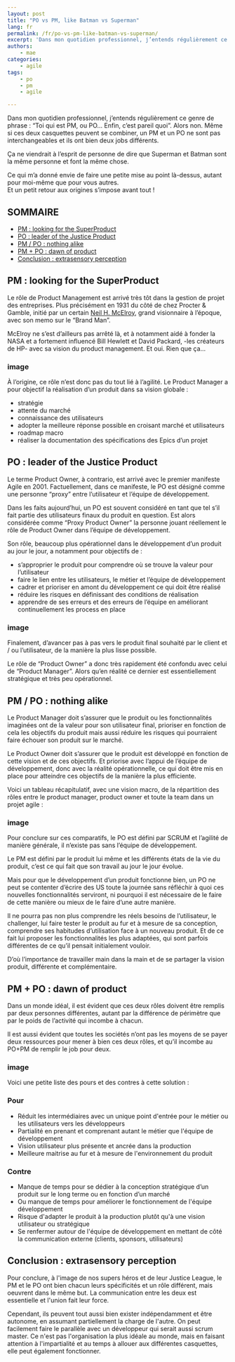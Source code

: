 ```yaml
---
layout: post
title: "PO vs PM, like Batman vs Superman"
lang: fr
permalink: /fr/po-vs-pm-like-batman-vs-superman/
excerpt: 'Dans mon quotidien professionnel, j’entends régulièrement ce genre de phrase : "Toi qui est PM, ou PO… Enfin, c’est pareil quoi". Alors non. Même si ces deux casquettes peuvent se combiner, un PM et un PO ne sont pas interchangeables et ils ont bien deux jobs différents.'
authors:
    - mae
categories:
    - agile
tags:
    - po
    - pm
    - agile

---
```


Dans mon quotidien professionnel, j’entends régulièrement ce genre de phrase : “Toi qui est PM, ou PO… Enfin, c’est pareil quoi”. Alors non. Même si ces deux casquettes peuvent se combiner, un PM et un PO ne sont pas interchangeables et ils ont bien deux jobs différents.

Ça ne viendrait à l’esprit de personne de dire que Superman et Batman sont la même personne et font la même chose.

Ce qui m’a donné envie de faire une petite mise au point là-dessus, autant pour moi-même que pour vous autres.  
Et un petit retour aux origines s’impose avant tout !

 
## SOMMAIRE

- [PM : looking for the SuperProduct](#pm--looking-for-the-superproduct)
- [PO : leader of the Justice Product](#po--leader-of-the-justice-product)
- [PM / PO : nothing alike](#pm--po--nothing-alike)
- [PM + PO : dawn of product](#pm--po--dawn-of-product)
- [Conclusion : extrasensory perception](#conclusion--extrasensory-perception)
  
## PM : looking for the SuperProduct

Le rôle de Product Management est arrivé très tôt dans la gestion de projet des entreprises. Plus précisément en 1931 du côté de chez Procter & Gamble, initié par un certain [Neil H. McElroy](https://www.mindtheproduct.com/2015/10/history-evolution-product-management/), grand visionnaire à l’époque, avec son memo sur le “Brand Man”.

McElroy ne s’est d’ailleurs pas arrêté là, et à notamment aidé à fonder la NASA et a fortement influencé Bill Hewlett et David Packard, -les créateurs de HP- avec sa vision du product management. Et oui. Rien que ça…

### image

À l’origine, ce rôle n’est donc pas du tout lié à l’agilité. Le Product Manager a pour objectif la réalisation d’un produit dans sa vision globale :

- stratégie
- attente du marché
- connaissance des utilisateurs
- adopter la meilleure réponse possible en croisant marché et utilisateurs
- roadmap macro
- réaliser la documentation des spécifications des Epics d’un projet


## PO : leader of the Justice Product

Le terme Product Owner, à contrario, est arrivé avec le premier manifeste Agile en 2001. Factuellement, dans ce manifeste, le PO est désigné comme une personne “proxy” entre l’utilisateur et l’équipe de développement.

Dans les faits aujourd’hui, un PO est souvent considéré en tant que tel s’il fait partie des utilisateurs finaux du produit en question. Est alors considérée comme “Proxy Product Owner” la personne jouant réellement le rôle de Product Owner dans l’équipe de développement.

Son rôle, beaucoup plus opérationnel dans le développement d’un produit au jour le jour, a notamment pour objectifs de :

-   s’approprier le produit pour comprendre où se trouve la valeur pour l’utilisateur
-   faire le lien entre les utilisateurs, le métier et l’équipe de développement
-   cadrer et prioriser en amont du développement ce qui doit être réalisé
-   réduire les risques en définissant des conditions de réalisation
-   apprendre de ses erreurs et des erreurs de l’équipe en améliorant continuellement les process en place

### image

Finalement, d’avancer pas à pas vers le produit final souhaité par le client et / ou l’utilisateur, de la manière la plus lisse possible.

Le rôle de “Product Owner” a donc très rapidement été confondu avec celui de “Product Manager”. Alors qu’en réalité ce dernier est essentiellement stratégique et très peu opérationnel.

## PM / PO : nothing alike

Le Product Manager doit s’assurer que le produit ou les fonctionnalités imaginées ont de la valeur pour son utilisateur final, prioriser en fonction de cela les objectifs du produit mais aussi réduire les risques qui pourraient faire échouer son produit sur le marché.

Le Product Owner doit s’assurer que le produit est développé en fonction de cette vision et de ces objectifs. Et priorise avec l’appui de l’équipe de développement, donc avec la réalité opérationnelle, ce qui doit être mis en place pour atteindre ces objectifs de la manière la plus efficiente.

Voici un tableau récapitulatif, avec une vision macro, de la répartition des rôles entre le product manager, product owner et toute la team dans un projet agile :

### image

Pour conclure sur ces comparatifs, le PO est défini par SCRUM et l’agilité de manière générale, il n’existe pas sans l’équipe de développement.

Le PM est défini par le produit lui même et les différents états de la vie du produit, c’est ce qui fait que son travail au jour le jour évolue.

Mais pour que le développement d’un produit fonctionne bien, un PO ne peut se contenter d’écrire des US toute la journée sans réfléchir à quoi ces nouvelles fonctionnalités serviront, ni pourquoi il est nécessaire de le faire de cette manière ou mieux de le faire d’une autre manière.

Il ne pourra pas non plus comprendre les réels besoins de l’utilisateur, le challenger, lui faire tester le produit au fur et à mesure de sa conception, comprendre ses habitudes d’utilisation face à un nouveau produit. Et de ce fait lui proposer les fonctionnalités les plus adaptées, qui sont parfois différentes de ce qu’il pensait initialement vouloir.

D’où l’importance de travailler main dans la main et de se partager la vision produit, différente et complémentaire.

## PM + PO : dawn of product

Dans un monde idéal, il est évident que ces deux rôles doivent être remplis par deux personnes différentes, autant par la différence de périmètre que par le poids de l’activité qui incombe à chacun.

Il est aussi évident que toutes les sociétés n’ont pas les moyens de se payer deux ressources pour mener à bien ces deux rôles, et qu’il incombe au PO+PM de remplir le job pour deux.

### image

Voici une petite liste des pours et des contres à cette solution : 

### Pour
- Réduit les intermédiaires avec un unique point d'entrée pour le métier ou les utilisateurs vers les développeurs
- Partialité en prenant et comprenant autant le métier que l'équipe de développement
- Vision utilisateur plus présente et ancrée dans la production
- Meilleure maitrise au fur et à mesure de l'environnement du produit

### Contre
- Manque de temps pour se dédier à la conception stratégique d’un produit sur le long terme ou en fonction d’un marché
- Ou manque de temps pour améliorer le fonctionnement de l'équipe développement
- Risque d'adapter le produit à la production plutôt qu'à une vision utilisateur ou stratégique
- Se renfermer autour de l'équipe de développement en mettant de côté la communication externe (clients, sponsors, utilisateurs)

## Conclusion : extrasensory perception

Pour conclure, à l'image de nos supers héros et de leur Justice League, le PM et le PO ont bien chacun leurs spécificités et un rôle différent, mais oeuvrent dans le même but. 
La communication entre les deux est essentielle et l'union fait leur force.

Cependant, ils peuvent tout aussi bien exister indépendamment et être autonome, en assumant partiellement la charge de l'autre. 
On peut facilement faire le parallèle avec un développeur qui serait aussi scrum master. Ce n'est pas l'organisation la plus idéale au monde, mais en faisant attention à l'impartialité et au temps à allouer aux différentes casquettes, elle peut également fonctionner.
